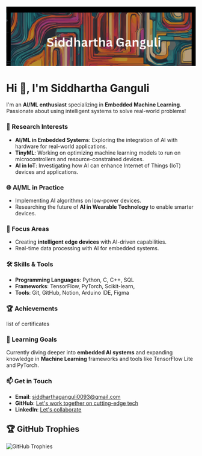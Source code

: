 ![LinkedIn Background Banner](https://github.com/SiddharthGanguli/SiddharthGanguli/blob/main/2lhWyl2aWcUV0S3u8erNVOByraF%2B(6).svg.png)
<h1>Hi 👋, I'm Siddhartha Ganguli</h1>
<p>I'm an <strong>AI/ML enthusiast</strong> specializing in <strong>Embedded Machine Learning</strong>. Passionate about using intelligent systems to solve real-world problems!</p>

<h3>🧠 Research Interests</h3>
<ul>
  <li><strong>AI/ML in Embedded Systems</strong>: Exploring the integration of AI with hardware for real-world applications.</li>
  <li><strong>TinyML</strong>: Working on optimizing machine learning models to run on microcontrollers and resource-constrained devices.</li>
  <li><strong>AI in IoT</strong>: Investigating how AI can enhance Internet of Things (IoT) devices and applications.</li>
</ul>

<h3>🌐 AI/ML in Practice</h3>
<ul>
  <li>Implementing AI algorithms on low-power devices.</li>
  <li>Researching the future of <strong>AI in Wearable Technology</strong> to enable smarter devices.</li>
</ul>

<h3>🔬 Focus Areas</h3>
<ul>
  <li>Creating <strong>intelligent edge devices</strong> with AI-driven capabilities.</li>
  <li>Real-time data processing with AI for embedded systems.</li>
</ul>

<h3>🛠️ Skills & Tools</h3>
<ul>
  <li><strong>Programming Languages</strong>: Python, C, C++, SQL</li>
  <li><strong>Frameworks</strong>: TensorFlow, PyTorch, Scikit-learn, </li>
<li><strong>Tools</strong>: Git, GitHub, Notion, Arduino IDE, Figma</li>
</ul>

<h3>🏆 Achievements</h3>
<p> list of certificates</p>

<h3>🌱 Learning Goals</h3>
<p>Currently diving deeper into <strong>embedded AI systems</strong> and expanding knowledge in <strong>Machine Learning</strong> frameworks and tools like TensorFlow Lite and PyTorch.</p>

<h3>📫 Get in Touch</h3>
<ul>
  <li><strong>Email</strong>: <a href="siddharthaganguli0093@gmail.com">siddharthaganguli0093@gmail.com</a></li>
  <li><strong>GitHub</strong>: <a href="https://github.com/SiddharthGanguli">Let's work together on cutting-edge tech</a></li>
  <li><strong>LinkedIn</strong>: <a href="https://www.linkedin.com/in/siddhartha-ganguli-bbb63a294/">Let's collaborate</a></li>
</ul>

<h2>🏆 GitHub Trophies</h2>
<img src="https://github-profile-trophy.vercel.app/?username=your-github-username&theme=transparent&no-frame=false&no-bg=true&margin-w=4" alt="GitHub Trophies">
